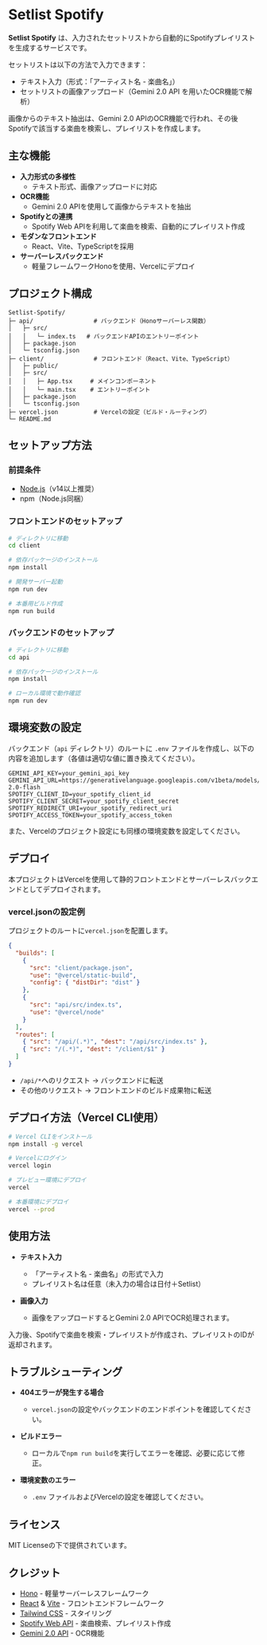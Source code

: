 # Setlist Spotify

**Setlist Spotify** は、入力されたセットリストから自動的にSpotifyプレイリストを生成するサービスです。

セットリストは以下の方法で入力できます：

- テキスト入力（形式：「アーティスト名 - 楽曲名」）
- セットリストの画像アップロード（Gemini 2.0 API を用いたOCR機能で解析）

画像からのテキスト抽出は、Gemini 2.0 APIのOCR機能で行われ、その後Spotifyで該当する楽曲を検索し、プレイリストを作成します。

## 主な機能

- **入力形式の多様性**
  - テキスト形式、画像アップロードに対応
- **OCR機能**
  - Gemini 2.0 APIを使用して画像からテキストを抽出
- **Spotifyとの連携**
  - Spotify Web APIを利用して楽曲を検索、自動的にプレイリスト作成
- **モダンなフロントエンド**
  - React、Vite、TypeScriptを採用
- **サーバーレスバックエンド**
  - 軽量フレームワークHonoを使用、Vercelにデプロイ

## プロジェクト構成

```
Setlist-Spotify/
├─ api/                 # バックエンド（Honoサーバーレス関数）
│   ├─ src/
│   │   └─ index.ts   # バックエンドAPIのエントリーポイント
│   ├─ package.json
│   └─ tsconfig.json
├─ client/              # フロントエンド（React、Vite、TypeScript）
│   ├─ public/
│   ├─ src/
│   │   ├─ App.tsx     # メインコンポーネント
│   │   └─ main.tsx    # エントリーポイント
│   ├─ package.json
│   └─ tsconfig.json
├─ vercel.json          # Vercelの設定（ビルド・ルーティング）
└─ README.md
```

## セットアップ方法

### 前提条件

- [Node.js](https://nodejs.org/)（v14以上推奨）
- npm（Node.js同梱）

### フロントエンドのセットアップ

```bash
# ディレクトリに移動
cd client

# 依存パッケージのインストール
npm install

# 開発サーバー起動
npm run dev

# 本番用ビルド作成
npm run build
```

### バックエンドのセットアップ

```bash
# ディレクトリに移動
cd api

# 依存パッケージのインストール
npm install

# ローカル環境で動作確認
npm run dev
```

## 環境変数の設定

バックエンド（`api` ディレクトリ）のルートに `.env` ファイルを作成し、以下の内容を追加します（各値は適切な値に置き換えてください）。

```env
GEMINI_API_KEY=your_gemini_api_key
GEMINI_API_URL=https://generativelanguage.googleapis.com/v1beta/models/gemini-2.0-flash
SPOTIFY_CLIENT_ID=your_spotify_client_id
SPOTIFY_CLIENT_SECRET=your_spotify_client_secret
SPOTIFY_REDIRECT_URI=your_spotify_redirect_uri
SPOTIFY_ACCESS_TOKEN=your_spotify_access_token
```

また、Vercelのプロジェクト設定にも同様の環境変数を設定してください。

## デプロイ

本プロジェクトはVercelを使用して静的フロントエンドとサーバーレスバックエンドとしてデプロイされます。

### vercel.jsonの設定例

プロジェクトのルートに`vercel.json`を配置します。

```json
{
  "builds": [
    {
      "src": "client/package.json",
      "use": "@vercel/static-build",
      "config": { "distDir": "dist" }
    },
    {
      "src": "api/src/index.ts",
      "use": "@vercel/node"
    }
  ],
  "routes": [
    { "src": "/api/(.*)", "dest": "/api/src/index.ts" },
    { "src": "/(.*)", "dest": "/client/$1" }
  ]
}
```

- `/api/*`へのリクエスト → バックエンドに転送
- その他のリクエスト → フロントエンドのビルド成果物に転送

## デプロイ方法（Vercel CLI使用）

```bash
# Vercel CLIをインストール
npm install -g vercel

# Vercelにログイン
vercel login

# プレビュー環境にデプロイ
vercel

# 本番環境にデプロイ
vercel --prod
```

## 使用方法

- **テキスト入力**
  - 「アーティスト名 - 楽曲名」の形式で入力
  - プレイリスト名は任意（未入力の場合は日付＋Setlist）

- **画像入力**
  - 画像をアップロードするとGemini 2.0 APIでOCR処理されます。

入力後、Spotifyで楽曲を検索・プレイリストが作成され、プレイリストのIDが返却されます。

## トラブルシューティング

- **404エラーが発生する場合**
  - `vercel.json`の設定やバックエンドのエンドポイントを確認してください。

- **ビルドエラー**
  - ローカルで`npm run build`を実行してエラーを確認、必要に応じて修正。

- **環境変数のエラー**
  - `.env` ファイルおよびVercelの設定を確認してください。

## ライセンス

MIT Licenseの下で提供されています。

## クレジット

- [Hono](https://hono.dev/) - 軽量サーバーレスフレームワーク
- [React](https://react.dev/) & [Vite](https://vitejs.dev/) - フロントエンドフレームワーク
- [Tailwind CSS](https://tailwindcss.com/) - スタイリング
- [Spotify Web API](https://developer.spotify.com/documentation/web-api/) - 楽曲検索、プレイリスト作成
- [Gemini 2.0 API](https://ai.google.dev/models/gemini) - OCR機能